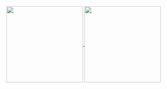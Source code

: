 <a href="#">
  <img height=200 align="center" src="https://my-stats-43gk.vercel.app/api?username=adrianogil&show_icons=true&theme=radical&hide=contribs,issues&show=discussions_answered&rank_icon=github&include_all_commits=true&card_width=150" />
</a>
<a href="#">
  <img height=200 align="center" src="https://my-stats-43gk.vercel.app/api/top-langs/?username=adrianogil&hide=html,scss,css&langs_count=8&layout=compact&theme=radical&card_width=150" />
</a>
